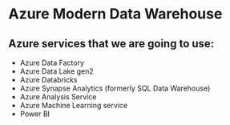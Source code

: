 # Azure Modern Data Warehouse

## Azure services that we are going to use:

- Azure Data Factory
- Azure Data Lake gen2
- Azure Databricks
- Azure Synapse Analytics (formerly SQL Data Warehouse)
- Azure Analysis Service
- Azure Machine Learning service
- Power BI
